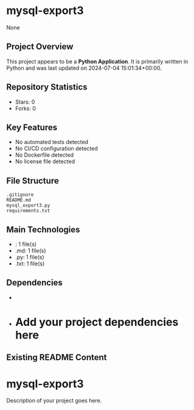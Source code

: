 # mysql-export3

None

## Project Overview

This project appears to be a **Python Application**. It is primarily written in Python and was last updated on 2024-07-04 15:01:34+00:00.

## Repository Statistics
- Stars: 0
- Forks: 0

## Key Features
- No automated tests detected
- No CI/CD configuration detected
- No Dockerfile detected
- No license file detected

## File Structure
```
.gitignore
README.md
mysql_export3.py
requirements.txt
```

## Main Technologies
- : 1 file(s)
- .md: 1 file(s)
- .py: 1 file(s)
- .txt: 1 file(s)

## Dependencies
- 
- # Add your project dependencies here

## Existing README Content

# mysql-export3

Description of your project goes here.

